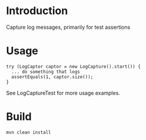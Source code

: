 # Introduction

Capture log messages, primarily for test assertions

# Usage

```
try (LogCaptor captor = new LogCapture().start()) {
  ... do something that logs
  assertEquals(1, captor.size());
}
```

See LogCaptureTest for more usage examples.

# Build

    mvn clean install